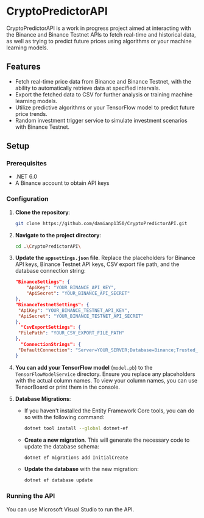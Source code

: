 # CryptoPredictorAPI

CryptoPredictorAPI is a work in progress project aimed at interacting with the Binance and Binance Testnet APIs to fetch real-time and historical data, as well as trying to predict future prices using algorithms or your machine learning models.

## Features

- Fetch real-time price data from Binance and Binance Testnet, with the ability to automatically retrieve data at specified intervals.
- Export the fetched data to CSV for further analysis or training machine learning models.
- Utilize predictive algorithms or your TensorFlow model to predict future price trends.
- Random investment trigger service to simulate investment scenarios with Binance Testnet.

## Setup

### Prerequisites

- .NET 6.0
- A Binance account to obtain API keys

### Configuration

1. **Clone the repository**:
   ```bash
   git clone https://github.com/damianp1350/CryptoPredictorAPI.git
   ```

2. **Navigate to the project directory**:
   ```bash
   cd .\CryptoPredictorAPI\
   ```

3. **Update the `appsettings.json` file**. Replace the placeholders for Binance API keys, Binance Testnet API keys, CSV export file path, and the database connection string:
   ```json
   "BinanceSettings": {
       "ApiKey": "YOUR_BINANCE_API_KEY",
       "ApiSecret": "YOUR_BINANCE_API_SECRET"
   },
   "BinanceTestnetSettings": {
    "ApiKey": "YOUR_BINANCE_TESTNET_API_KEY",
    "ApiSecret": "YOUR_BINANCE_TESTNET_API_SECRET"
   },
     "CsvExportSettings": {
    "FilePath": "YOUR_CSV_EXPORT_FILE_PATH"
   },
     "ConnectionStrings": {
    "DefaultConnection": "Server=YOUR_SERVER;Database=Binance;Trusted_Connection=True;TrustServerCertificate=True;"
   }
   ```

4. **You can add your TensorFlow model** (`model.pb`) to the `TensorFlowModelService` directory. Ensure you replace any placeholders with the actual column names. To view your column names, you can use TensorBoard or print them in the console.

5. **Database Migrations**:
   
   - If you haven't installed the Entity Framework Core tools, you can do so with the following command:
     ```bash
     dotnet tool install --global dotnet-ef
     ```

   - **Create a new migration**. This will generate the necessary code to update the database schema:
     ```bash
     dotnet ef migrations add InitialCreate
     ```

   - **Update the database** with the new migration:
     ```bash
     dotnet ef database update
     ```

### Running the API

You can use Microsoft Visual Studio to run the API.
